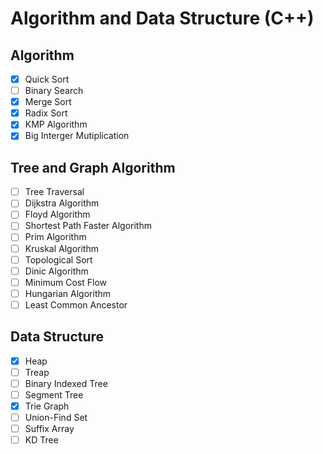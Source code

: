 # Algorithm and Data Structure (C++)
## Algorithm
- [x] Quick Sort
- [ ] Binary Search
- [x] Merge Sort
- [x] Radix Sort
- [x] KMP Algorithm
- [x] Big Interger Mutiplication

## Tree and Graph Algorithm
- [ ] Tree Traversal
- [ ] Dijkstra Algorithm
- [ ] Floyd Algorithm
- [ ] Shortest Path Faster Algorithm
- [ ] Prim Algorithm
- [ ] Kruskal Algorithm
- [ ] Topological Sort
- [ ] Dinic Algorithm
- [ ] Minimum Cost Flow
- [ ] Hungarian Algorithm
- [ ] Least Common Ancestor

## Data Structure
- [x] Heap
- [ ] Treap
- [ ] Binary Indexed Tree
- [ ] Segment Tree
- [x] Trie Graph
- [ ] Union-Find Set
- [ ] Suffix Array
- [ ] KD Tree
